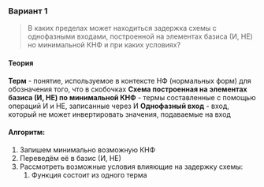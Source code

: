### Вариант 1
> В каких пределах может находиться задержка схемы с однофазными входами, построенной на элементах базиса (И, НЕ) но минимальной КНФ и при каких условиях?
#### Теория
**Терм** - понятие, используемое в контексте НФ (нормальных форм) для обозначения того, что в скобочках
**Схема построенная на элементах базиса (И, НЕ) по минимальной КНФ** - термы составленные с помощью операций И и НЕ, записанные через И
**Однофазный вход** - вход, который не может инвертировать значения, подаваемые на вход

#### Алгоритм:
1. Запишем минимально возможную КНФ
2. Переведём её в базис (И, НЕ)
3. Рассмотреть возможные условия влияющие на задержку схемы:
	1. Функция состоит из одного терма